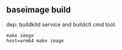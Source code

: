 ## baseimage build
dep:  buildkitd service and buildctl cmd tool.
```
make image
host=arm64 make image
```

